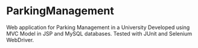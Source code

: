 # ParkingManagement
Web application for Parking Management in a University
Developed using MVC Model in JSP and MySQL databases.
Tested with JUnit and Selenium WebDriver.
